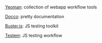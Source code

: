 [Yeoman](http://yeoman.io/): collection of webapp workflow tools

[Docco](http://jashkenas.github.io/docco/): pretty documentation

[Buster.js](http://docs.busterjs.org/en/latest/): JS testing toolkit

[Testem](https://github.com/airportyh/testem): JS testing workflow
